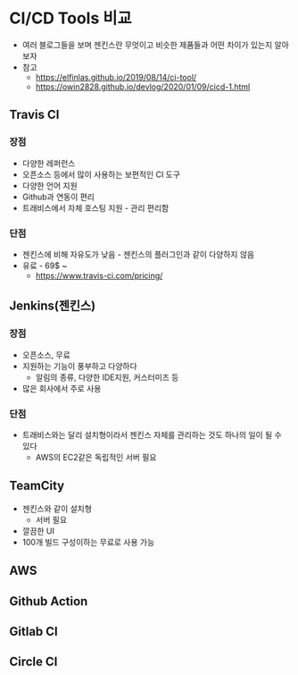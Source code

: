 # CI/CD Tools 비교

- 여러 블로그들을 보며 젠킨스란 무엇이고 비슷한 제품들과 어떤 차이가 있는지 알아보자
- 참고
  - https://elfinlas.github.io/2019/08/14/ci-tool/
  - https://owin2828.github.io/devlog/2020/01/09/cicd-1.html

## Travis CI

### 장점

- 다양한 레퍼런스
- 오픈소스 등에서 많이 사용하는 보편적인 CI 도구
- 다양한 언어 지원
- Github과 연동이 편리
- 트래비스에서 자체 호스팅 지원 - 관리 편리함

### 단점

- 젠킨스에 비해 자유도가 낮음 - 젠킨스의 플러그인과 같이 다양하지 않음
- 유료 - 69$ ~
  - https://www.travis-ci.com/pricing/

## Jenkins(젠킨스)

### 장점

- 오픈소스, 무료
- 지원하는 기능이 풍부하고 다양하다
  - 알림의 종류, 다양한 IDE지원, 커스터미즈 등
- 많은 회사에서 주로 사용

### 단점

- 트래비스와는 달리 설치형이라서 젠킨스 자체를 관리하는 것도 하나의 일이 될 수 있다
  - AWS의 EC2같은 독립적인 서버 필요

## TeamCity

- 젠킨스와 같이 설치형
  - 서버 필요
- 깔끔한 UI
- 100개 빌드 구성이하는 무료로 사용 가능

## AWS

## Github Action

## Gitlab CI

## Circle CI
